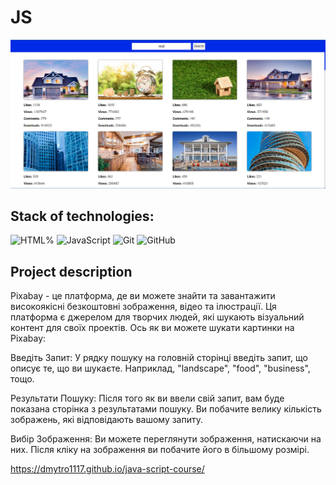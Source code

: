 # JS

![HTML, CSS, JS](./assets/Pixabay.png)

## Stack of technologies:

![HTML%](https://img.shields.io/badge/HTML5-E34F26?style=for-the-badge&logo=html5&logoColor=white)
![JavaScript](https://img.shields.io/badge/javascript-%23323330.svg?style=for-the-badge&logo=javascript&logoColor=%23F7DF1E)
![Git](https://img.shields.io/badge/git-%23F05033.svg?style=for-the-badge&logo=git&logoColor=white)
![GitHub](https://img.shields.io/badge/github-%23121011.svg?style=for-the-badge&logo=github&logoColor=white)

## Project description

Pixabay - це платформа, де ви можете знайти та завантажити високоякісні
безкоштовні зображення, відео та ілюстрації. Ця платформа є джерелом для творчих
людей, які шукають візуальний контент для своїх проектів. Ось як ви можете
шукати картинки на Pixabay:

Введіть Запит: У рядку пошуку на головній сторінці введіть запит, що описує те,
що ви шукаєте. Наприклад, "landscape", "food", "business", тощо.

Результати Пошуку: Після того як ви ввели свій запит, вам буде показана сторінка
з результатами пошуку. Ви побачите велику кількість зображень, які відповідають
вашому запиту.

Вибір Зображення: Ви можете переглянути зображення, натискаючи на них. Після
кліку на зображення ви побачите його в більшому розмірі.

https://dmytro1117.github.io/java-script-course/
